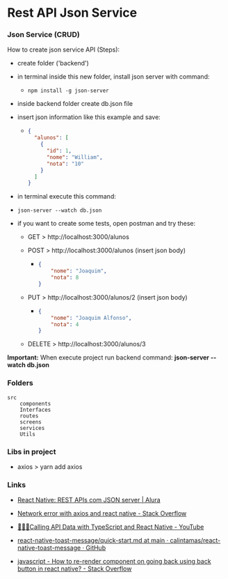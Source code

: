 # Rest API Json Service

### Json Service (CRUD)

How to create json service API (Steps):

* create folder ('backend')

* in terminal inside this new folder, install json server with command:
  
  * ```
    npm install -g json-server
    ```

* inside backend folder create db.json file

* insert json information like this example and save:
  
  * ```json
    {
      "alunos": [
        {
          "id": 1,
          "nome": "William",
          "nota": "10"
        }
      ]
    }
    ```

*  in terminal execute this command:
  
  * ```
    json-server --watch db.json
    ```

* if you want to create some tests, open postman and try these:
  
  * GET > http://localhost:3000/alunos
  
  * POST > http://localhost:3000/alunos (insert json body)
    
    * ```json
      {
          "nome": "Joaquim",
          "nota": 8
      }
      ```
  
  * PUT > http://localhost:3000/alunos/2 (insert json body)
    
    * ```json
      {
          "nome": "Joaquim Alfonso",
          "nota": 4
      }
      ```
  
  * DELETE > http://localhost:3000/alunos/3



**Important:** When execute project run backend command: **json-server --watch db.json**



### Folders

```
src
	components
	Interfaces
	routes
	screens
	services
	Utils
```





### Libs in project

* axios > yarn add axios



### Links

* [React Native: REST APIs com JSON server | Alura](https://www.alura.com.br/artigos/react-native-rest-apis-json-server)

* [Network error with axios and react native - Stack Overflow](https://stackoverflow.com/questions/49370747/network-error-with-axios-and-react-native)

* [📱🤘🏾Calling API Data with TypeScript and React Native - YouTube](https://www.youtube.com/watch?v=JUiacuYwEvc)

* [react-native-toast-message/quick-start.md at main · calintamas/react-native-toast-message · GitHub](https://github.com/calintamas/react-native-toast-message/blob/main/docs/quick-start.md)

* [javascript - How to re-render component on going back using back button in react native? - Stack Overflow](https://stackoverflow.com/questions/60362589/how-to-re-render-component-on-going-back-using-back-button-in-react-native)
